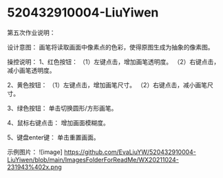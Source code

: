 # 520432910004-LiuYiwen
第五次作业说明：

设计意图：
画笔将读取画面中像素点的色彩，使得原图生成为抽象的像素图。

操控说明：
1、红色按钮：
（1）左键点击，增加画笔透明度。
（2）右键点击，减小画笔透明度。

2、黄色按钮：
（1）左键点击，增加画笔尺寸。
（2）右键点击，减小画笔尺寸。

3、绿色按钮：
单击切换圆形/方形画笔。

4、鼠标右键点击：
增加画面模糊度。

5、键盘enter键：
单击重置画面。

示例图片：
![image] https://github.com/EvaLiuYW/520432910004-LiuYiwen/blob/main/ImagesFolderForReadMe/WX20211024-231943%402x.png
